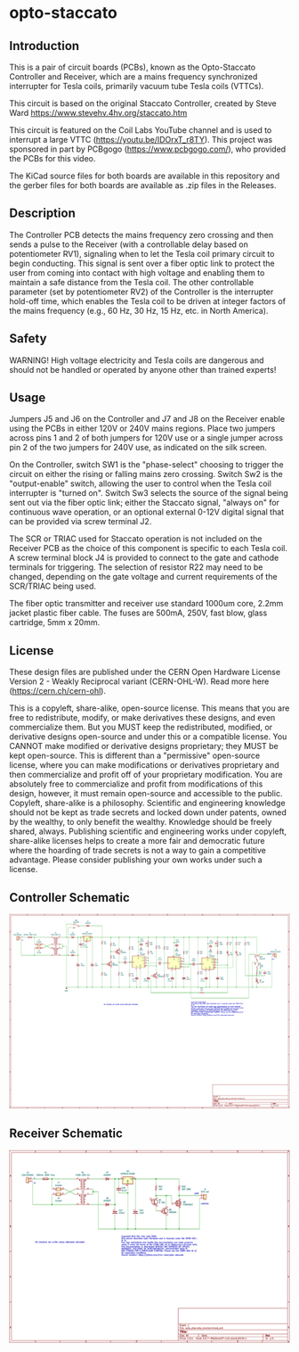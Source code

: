 # opto-staccato

## Introduction
This is a pair of circuit boards (PCBs), known as the Opto-Staccato Controller and Receiver, which are a mains frequency synchronized interrupter for Tesla coils, primarily vacuum tube Tesla coils (VTTCs).

This circuit is based on the original Staccato Controller, created by Steve Ward https://www.stevehv.4hv.org/staccato.htm

This circuit is featured on the Coil Labs YouTube channel and is used to interrupt a large VTTC (https://youtu.be/IDOrxT_r8TY). This project was sponsored in part by PCBgogo (https://www.pcbgogo.com/), who provided the PCBs for this video.

The KiCad source files for both boards are available in this repository and the gerber files for both boards are available as .zip files in the Releases.

## Description

The Controller PCB detects the mains frequency zero crossing and then sends a pulse to the Receiver (with a controllable delay based on potentiometer RV1), signaling when to let the Tesla coil primary circuit to begin conducting. This signal is sent over a fiber optic link to protect the user from coming into contact with high voltage and enabling them to maintain a safe distance from the Tesla coil. The other controllable parameter (set by potentiometer RV2) of the Controller is the interrupter hold-off time, which enables the Tesla coil to be driven at integer factors of the mains frequency (e.g., 60 Hz, 30 Hz, 15 Hz, etc. in North America).

## Safety
WARNING! High voltage electricity and Tesla coils are dangerous and should not be handled or operated by anyone other than trained experts! 

## Usage
Jumpers J5 and J6 on the Controller and J7 and J8 on the Receiver enable using the PCBs in either 120V or 240V mains regions. Place two jumpers across pins 1 and 2 of both jumpers for 120V use or a single jumper across pin 2 of the two jumpers for 240V use, as indicated on the silk screen.

On the Controller, switch SW1 is the "phase-select" choosing to trigger the circuit on either the rising or falling mains zero crossing. Switch Sw2 is the "output-enable" switch, allowing the user to control when the Tesla coil interrupter is "turned on". Switch Sw3 selects the source of the signal being sent out via the fiber optic link; either the Staccato signal, "always on" for continuous wave operation, or an optional external 0-12V digital signal that can be provided via screw terminal J2.

The SCR or TRIAC used for Staccato operation is not included on the Receiver PCB as the choice of this component is specific to each Tesla coil. A screw terminal block J4 is provided to connect to the gate and cathode terminals for triggering. The selection of resistor R22 may need to be changed, depending on the gate voltage and current requirements of the SCR/TRIAC being used.

The fiber optic transmitter and receiver use standard 1000um core, 2.2mm jacket plastic fiber cable. The fuses are 500mA, 250V, fast blow, glass cartridge, 5mm x 20mm.

## License
These design files are published under the CERN Open Hardware License Version 2 - Weakly Reciprocal variant (CERN-OHL-W). Read more here (https://cern.ch/cern-ohl).

This is a copyleft, share-alike, open-source license. This means that you are free to redistribute, modify, or make derivatives these designs, and even commercialize them. But you MUST keep the redistributed, modified, or derivative designs open-source and under this or a compatible license. You CANNOT make modified or derivative designs proprietary; they MUST be kept open-source. This is different than a "permissive" open-source license, where you can make modifications or derivatives proprietary and then commercialize and profit off of your proprietary modification. You are absolutely free to commercialize and profit from modifications of this design, however, it must remain open-source and accessible to the public. Copyleft, share-alike is a philosophy. Scientific and engineering knowledge should not be kept as trade secrets and locked down under patents, owned by the wealthy, to only benefit the wealthy. Knowledge should be freely shared, always. Publishing scientific and engineering works under copyleft, share-alike licenses helps to create a more fair and democratic future where the hoarding of trade secrets is not a way to gain a competitive advantage. Please consider publishing your own works under such a license.

## Controller Schematic
![Controller Schematic](/opto_staccato_controller/opto_staccato_controller_schematic.jpg)

## Receiver Schematic
![Receiver Schematic](/opto_staccato_receiver/opto_staccato_receiver_schematic.jpg)
